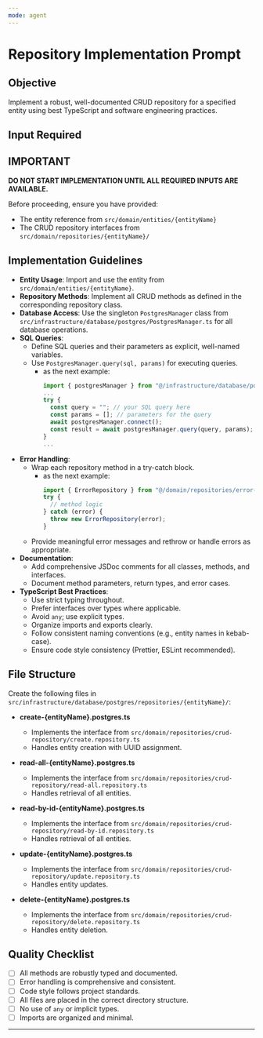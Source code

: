 ```yaml
---
mode: agent
---
```


# Repository Implementation Prompt

## Objective

Implement a robust, well-documented CRUD repository for a specified entity using best TypeScript and software engineering practices.

## Input Required

## IMPORTANT

**DO NOT START IMPLEMENTATION UNTIL ALL REQUIRED INPUTS ARE AVAILABLE.**

Before proceeding, ensure you have provided:

- The entity reference from `src/domain/entities/{entityName}`
- The CRUD repository interfaces from `src/domain/repositories/{entityName}/`

## Implementation Guidelines

- **Entity Usage**: Import and use the entity from `src/domain/entities/{entityName}`.
- **Repository Methods**: Implement all CRUD methods as defined in the corresponding repository class.
- **Database Access**: Use the singleton `PostgresManager` class from `src/infrastructure/database/postgres/PostgresManager.ts` for all database operations.
- **SQL Queries**:
  - Define SQL queries and their parameters as explicit, well-named variables.
  - Use `PostgresManager.query(sql, params)` for executing queries.
    - as the next example:
      ```typescript
      import { postgresManager } from "@/infrastructure/database/postgres/PostgresManager";
      ...
      try {
        const query = ""; // your SQL query here
        const params = []; // parameters for the query
        await postgresManager.connect();
        const result = await postgresManager.query(query, params);
      }
      ...
      ```
- **Error Handling**:
  - Wrap each repository method in a try-catch block.
    - as the next example:
      ```typescript
      import { ErrorRepository } from "@/domain/repositories/error-repository";
      try {
        // method logic
      } catch (error) {
        throw new ErrorRepository(error);
      }
      ```
  - Provide meaningful error messages and rethrow or handle errors as appropriate.
- **Documentation**:
  - Add comprehensive JSDoc comments for all classes, methods, and interfaces.
  - Document method parameters, return types, and error cases.
- **TypeScript Best Practices**:
  - Use strict typing throughout.
  - Prefer interfaces over types where applicable.
  - Avoid `any`; use explicit types.
  - Organize imports and exports clearly.
  - Follow consistent naming conventions (e.g., entity names in kebab-case).
  - Ensure code style consistency (Prettier, ESLint recommended).

## File Structure

Create the following files in `src/infrastructure/database/postgres/repositories/{entityName}/`:

- **create-{entityName}.postgres.ts**

  - Implements the interface from `src/domain/repositories/crud-repository/create.repository.ts`
  - Handles entity creation with UUID assignment.

- **read-all-{entityName}.postgres.ts**

  - Implements the interface from `src/domain/repositories/crud-repository/read-all.repository.ts`
  - Handles retrieval of all entities.

- **read-by-id-{entityName}.postgres.ts**

  - Implements the interface from `src/domain/repositories/crud-repository/read-by-id.repository.ts`
  - Handles retrieval of all entities.

- **update-{entityName}.postgres.ts**

  - Implements the interface from `src/domain/repositories/crud-repository/update.repository.ts`
  - Handles entity updates.

- **delete-{entityName}.postgres.ts**
  - Implements the interface from `src/domain/repositories/crud-repository/delete.repository.ts`
  - Handles entity deletion.

## Quality Checklist

- [ ] All methods are robustly typed and documented.
- [ ] Error handling is comprehensive and consistent.
- [ ] Code style follows project standards.
- [ ] All files are placed in the correct directory structure.
- [ ] No use of `any` or implicit types.
- [ ] Imports are organized and minimal.

---
